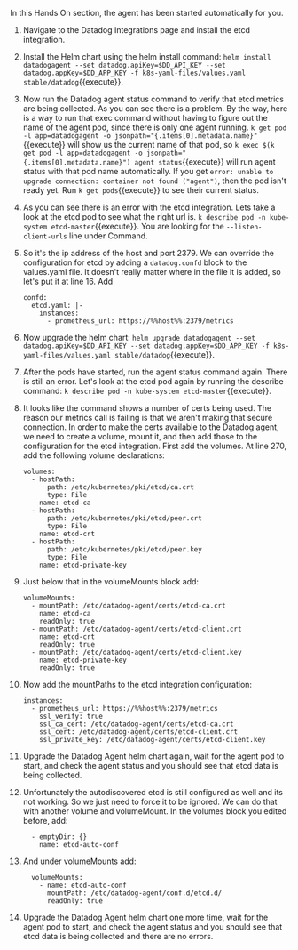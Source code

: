 In this Hands On section, the agent has been started automatically for you. 

1. Navigate to the Datadog Integrations page and install the etcd integration.
1. Install the Helm chart using the helm install command: `helm install datadogagent --set datadog.apiKey=$DD_API_KEY --set datadog.appKey=$DD_APP_KEY -f k8s-yaml-files/values.yaml stable/datadog`{{execute}}.
1. Now run the Datadog agent status command to verify that etcd metrics are being collected. As you can see there is a problem. By the way, here is a way to run that exec command without having to figure out the name of the agent pod, since there is only one agent running. `k get pod -l app=datadogagent -o jsonpath="{.items[0].metadata.name}"`{{execute}} will show us the current name of that pod, so `k exec $(k get pod -l app=datadogagent -o jsonpath="{.items[0].metadata.name}") agent status`{{execute}} will run agent status with that pod name automatically.  If you get `error: unable to upgrade connection: container not found ("agent")`, then the pod isn't ready yet. Run `k get pods`{{execute}} to see their current status.
1. As you can see there is an error with the etcd integration. Lets take a look at the etcd pod to see what the right url is. `k describe pod -n kube-system etcd-master`{{execute}}. You are looking for the `--listen-client-urls` line under Command. 
1. So it's the ip address of the host and port 2379. We can override the configuration for etcd by adding a `datadog.confd` block to the values.yaml file. It doesn't really matter where in the file it is added, so let's put it at line 16. Add 

       confd:
         etcd.yaml: |-
           instances:
             - prometheus_url: https://%%host%%:2379/metrics

1. Now upgrade the helm chart: `helm upgrade datadogagent --set datadog.apiKey=$DD_API_KEY --set datadog.appKey=$DD_APP_KEY -f k8s-yaml-files/values.yaml stable/datadog`{{execute}}.
1. After the pods have started, run the agent status command again. There is still an error. Let's look at the etcd pod again by running the describe command: `k describe pod -n kube-system etcd-master`{{execute}}. 
1. It looks like the command shows a number of certs being used. The reason our metrics call is failing is that we aren't making that secure connection. In order to make the certs available to the Datadog agent, we need to create a volume, mount it, and then add those to the configuration for the etcd integration. First add the volumes. At line 270, add the following volume declarations:

       volumes:
         - hostPath:
             path: /etc/kubernetes/pki/etcd/ca.crt
             type: File
           name: etcd-ca
         - hostPath:
             path: /etc/kubernetes/pki/etcd/peer.crt
             type: File
           name: etcd-crt
         - hostPath:
             path: /etc/kubernetes/pki/etcd/peer.key
             type: File
           name: etcd-private-key

1. Just below that in the volumeMounts block add: 

       volumeMounts:
         - mountPath: /etc/datadog-agent/certs/etcd-ca.crt
           name: etcd-ca
           readOnly: true
         - mountPath: /etc/datadog-agent/certs/etcd-client.crt
           name: etcd-crt
           readOnly: true
         - mountPath: /etc/datadog-agent/certs/etcd-client.key
           name: etcd-private-key
           readOnly: true

1. Now add the mountPaths to the etcd integration configuration:

       instances:
         - prometheus_url: https://%%host%%:2379/metrics
           ssl_verify: true
           ssl_ca_cert: /etc/datadog-agent/certs/etcd-ca.crt
           ssl_cert: /etc/datadog-agent/certs/etcd-client.crt
           ssl_private_key: /etc/datadog-agent/certs/etcd-client.key

1. Upgrade the Datadog Agent helm chart again, wait for the agent pod to start, and check the agent status and you should see that etcd data is being collected. 
1. Unfortunately the autodiscovered etcd is still configured as well and its not working. So we just need to force it to be ignored. We can do that with another volume and volumeMount. In the volumes block you edited before, add:

         - emptyDir: {}
           name: etcd-auto-conf

1. And under volumeMounts add:

         volumeMounts:
           - name: etcd-auto-conf
             mountPath: /etc/datadog-agent/conf.d/etcd.d/
             readOnly: true

1. Upgrade the Datadog Agent helm chart one more time, wait for the agent pod to start, and check the agent status and you should see that etcd data is being collected and there are no errors.